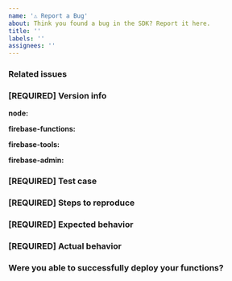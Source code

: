 ```yaml
---
name: '⚠️ Report a Bug'
about: Think you found a bug in the SDK? Report it here.
title: ''
labels: ''
assignees: ''
---
```


<!-- DO NOT DELETE
validate_template=true
template_path=.github/ISSUE_TEMPLATE/---report-a-bug.md
-->

### Related issues

<!-- Are there any related firebase-functions issues that you found on this topic before deciding to open a new issue? Please link them here-->

### [REQUIRED] Version info

<!-- What versions of the following libraries are you using? Note that your issue may already
be fixed in the latest versions. -->

**node:**

<!-- Run node --version and print the output here-->

**firebase-functions:**

**firebase-tools:**

<!-- Run firebase --version and print the output here-->

**firebase-admin:**

### [REQUIRED] Test case

<!-- Provide a minimal, complete, and verifiable example (http://stackoverflow.com/help/mcve) -->

### [REQUIRED] Steps to reproduce

<!-- Provide the steps needed to reproduce the issue given the above test case. -->

### [REQUIRED] Expected behavior

<!-- What is the expected behavior? -->

### [REQUIRED] Actual behavior

<!-- Please copy and paste any error logs from https://console.firebase.google.com/project/_/functions/logs.
     If you're experiencing a deployment issue, please copy and paste the entirety of firebase-debug.log -->

### Were you able to successfully deploy your functions?

<!-- When you ran `firebase deploy`, did you see any error messages? -->
